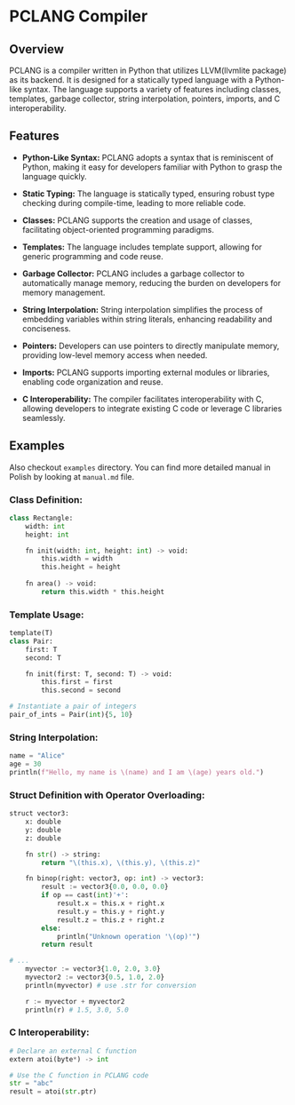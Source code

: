 # PCLANG Compiler

## Overview

PCLANG is a compiler written in Python that utilizes LLVM(llvmlite package) as its backend. It is designed for a statically typed language with a Python-like syntax. The language supports a variety of features including classes, templates, garbage collector, string interpolation, pointers, imports, and C interoperability.

## Features

- **Python-Like Syntax:** PCLANG adopts a syntax that is reminiscent of Python, making it easy for developers familiar with Python to grasp the language quickly.

- **Static Typing:** The language is statically typed, ensuring robust type checking during compile-time, leading to more reliable code.

- **Classes:** PCLANG supports the creation and usage of classes, facilitating object-oriented programming paradigms.

- **Templates:** The language includes template support, allowing for generic programming and code reuse.

- **Garbage Collector:** PCLANG includes a garbage collector to automatically manage memory, reducing the burden on developers for memory management.

- **String Interpolation:** String interpolation simplifies the process of embedding variables within string literals, enhancing readability and conciseness.

- **Pointers:** Developers can use pointers to directly manipulate memory, providing low-level memory access when needed.

- **Imports:** PCLANG supports importing external modules or libraries, enabling code organization and reuse.

- **C Interoperability:** The compiler facilitates interoperability with C, allowing developers to integrate existing C code or leverage C libraries seamlessly.

## Examples

Also checkout `examples` directory. You can find more detailed manual in Polish by looking at `manual.md` file. 

### Class Definition:
```python
class Rectangle:
    width: int
    height: int

    fn init(width: int, height: int) -> void:
        this.width = width
        this.height = height
    
    fn area() -> void:
        return this.width * this.height 
```

### Template Usage:
```python
template(T)
class Pair:
    first: T
    second: T

    fn init(first: T, second: T) -> void:
        this.first = first
        this.second = second

# Instantiate a pair of integers
pair_of_ints = Pair(int){5, 10}
```

### String Interpolation:
```python
name = "Alice"
age = 30
println(f"Hello, my name is \(name) and I am \(age) years old.")
```

### Struct Definition with Operator Overloading:
```python
struct vector3:
    x: double
    y: double
    z: double

    fn str() -> string:
        return "\(this.x), \(this.y), \(this.z)"

    fn binop(right: vector3, op: int) -> vector3:
        result := vector3{0.0, 0.0, 0.0}
        if op == cast(int)'+':
            result.x = this.x + right.x
            result.y = this.y + right.y
            result.z = this.z + right.z
        else:
            println("Unknown operation '\(op)'")
        return result

# ...
    myvector := vector3{1.0, 2.0, 3.0}
    myvector2 := vector3{0.5, 1.0, 2.0}
    println(myvector) # use .str for conversion

    r := myvector + myvector2
    println(r) # 1.5, 3.0, 5.0
```

### C Interoperability:
```python
# Declare an external C function
extern atoi(byte*) -> int

# Use the C function in PCLANG code
str = "abc"
result = atoi(str.ptr)
```
